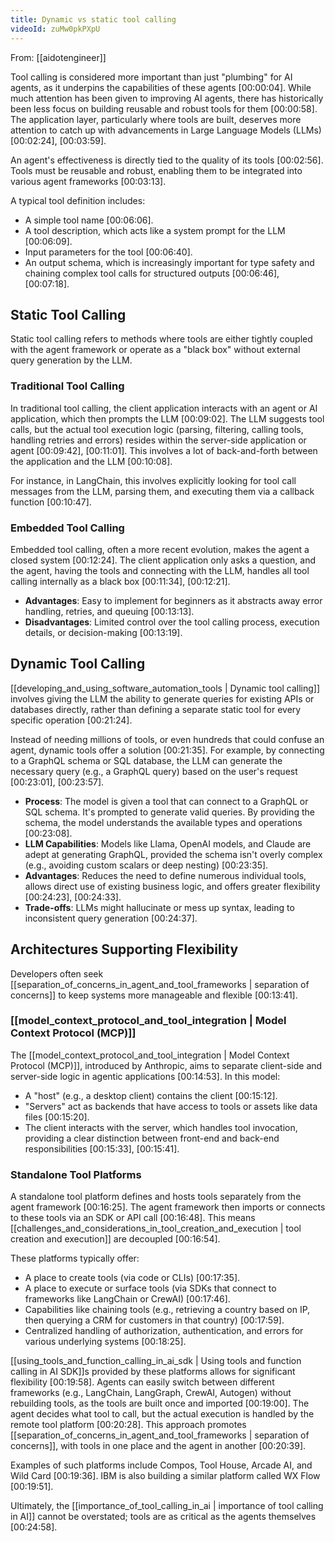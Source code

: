 ```yaml
---
title: Dynamic vs static tool calling
videoId: zuMw0pkPXpU
---
```


From: [[aidotengineer]] <br/> 

Tool calling is considered more important than just "plumbing" for AI agents, as it underpins the capabilities of these agents <a class="yt-timestamp" data-t="00:00:04">[00:00:04]</a>. While much attention has been given to improving AI agents, there has historically been less focus on building reusable and robust tools for them <a class="yt-timestamp" data-t="00:00:58">[00:00:58]</a>. The application layer, particularly where tools are built, deserves more attention to catch up with advancements in Large Language Models (LLMs) <a class="yt-timestamp" data-t="00:02:24">[00:02:24]</a>, <a class="yt-timestamp" data-t="00:03:59">[00:03:59]</a>.

An agent's effectiveness is directly tied to the quality of its tools <a class="yt-timestamp" data-t="00:02:56">[00:02:56]</a>. Tools must be reusable and robust, enabling them to be integrated into various agent frameworks <a class="yt-timestamp" data-t="00:03:13">[00:03:13]</a>.

A typical tool definition includes:
*   A simple tool name <a class="yt-timestamp" data-t="00:06:06">[00:06:06]</a>.
*   A tool description, which acts like a system prompt for the LLM <a class="yt-timestamp" data-t="00:06:09">[00:06:09]</a>.
*   Input parameters for the tool <a class="yt-timestamp" data-t="00:06:40">[00:06:40]</a>.
*   An output schema, which is increasingly important for type safety and chaining complex tool calls for structured outputs <a class="yt-timestamp" data-t="00:06:46">[00:06:46]</a>, <a class="yt-timestamp" data-t="00:07:18">[00:07:18]</a>.

## Static Tool Calling

Static tool calling refers to methods where tools are either tightly coupled with the agent framework or operate as a "black box" without external query generation by the LLM.

### Traditional Tool Calling

In traditional tool calling, the client application interacts with an agent or AI application, which then prompts the LLM <a class="yt-timestamp" data-t="00:09:02">[00:09:02]</a>. The LLM suggests tool calls, but the actual tool execution logic (parsing, filtering, calling tools, handling retries and errors) resides within the server-side application or agent <a class="yt-timestamp" data-t="00:09:42">[00:09:42]</a>, <a class="yt-timestamp" data-t="00:11:01">[00:11:01]</a>. This involves a lot of back-and-forth between the application and the LLM <a class="yt-timestamp" data-t="00:10:08">[00:10:08]</a>.

For instance, in LangChain, this involves explicitly looking for tool call messages from the LLM, parsing them, and executing them via a callback function <a class="yt-timestamp" data-t="00:10:47">[00:10:47]</a>.

### Embedded Tool Calling

Embedded tool calling, often a more recent evolution, makes the agent a closed system <a class="yt-timestamp" data-t="00:12:24">[00:12:24]</a>. The client application only asks a question, and the agent, having the tools and connecting with the LLM, handles all tool calling internally as a black box <a class="yt-timestamp" data-t="00:11:34">[00:11:34]</a>, <a class="yt-timestamp" data-t="00:12:21">[00:12:21]</a>.

*   **Advantages**: Easy to implement for beginners as it abstracts away error handling, retries, and queuing <a class="yt-timestamp" data-t="00:13:13">[00:13:13]</a>.
*   **Disadvantages**: Limited control over the tool calling process, execution details, or decision-making <a class="yt-timestamp" data-t="00:13:19">[00:13:19]</a>.

## Dynamic Tool Calling

[[developing_and_using_software_automation_tools | Dynamic tool calling]] involves giving the LLM the ability to generate queries for existing APIs or databases directly, rather than defining a separate static tool for every specific operation <a class="yt-timestamp" data-t="00:21:24">[00:21:24]</a>.

Instead of needing millions of tools, or even hundreds that could confuse an agent, dynamic tools offer a solution <a class="yt-timestamp" data-t="00:21:35">[00:21:35]</a>. For example, by connecting to a GraphQL schema or SQL database, the LLM can generate the necessary query (e.g., a GraphQL query) based on the user's request <a class="yt-timestamp" data-t="00:23:01">[00:23:01]</a>, <a class="yt-timestamp" data-t="00:23:57">[00:23:57]</a>.

*   **Process**: The model is given a tool that can connect to a GraphQL or SQL schema. It's prompted to generate valid queries. By providing the schema, the model understands the available types and operations <a class="yt-timestamp" data-t="00:23:08">[00:23:08]</a>.
*   **LLM Capabilities**: Models like Llama, OpenAI models, and Claude are adept at generating GraphQL, provided the schema isn't overly complex (e.g., avoiding custom scalars or deep nesting) <a class="yt-timestamp" data-t="00:23:35">[00:23:35]</a>.
*   **Advantages**: Reduces the need to define numerous individual tools, allows direct use of existing business logic, and offers greater flexibility <a class="yt-timestamp" data-t="00:24:23">[00:24:23]</a>, <a class="yt-timestamp" data-t="00:24:33">[00:24:33]</a>.
*   **Trade-offs**: LLMs might hallucinate or mess up syntax, leading to inconsistent query generation <a class="yt-timestamp" data-t="00:24:37">[00:24:37]</a>.

## Architectures Supporting Flexibility

Developers often seek [[separation_of_concerns_in_agent_and_tool_frameworks | separation of concerns]] to keep systems more manageable and flexible <a class="yt-timestamp" data-t="00:13:41">[00:13:41]</a>.

### [[model_context_protocol_and_tool_integration | Model Context Protocol (MCP)]]

The [[model_context_protocol_and_tool_integration | Model Context Protocol (MCP)]], introduced by Anthropic, aims to separate client-side and server-side logic in agentic applications <a class="yt-timestamp" data-t="00:14:53">[00:14:53]</a>. In this model:
*   A "host" (e.g., a desktop client) contains the client <a class="yt-timestamp" data-t="00:15:12">[00:15:12]</a>.
*   "Servers" act as backends that have access to tools or assets like data files <a class="yt-timestamp" data-t="00:15:20">[00:15:20]</a>.
*   The client interacts with the server, which handles tool invocation, providing a clear distinction between front-end and back-end responsibilities <a class="yt-timestamp" data-t="00:15:33">[00:15:33]</a>, <a class="yt-timestamp" data-t="00:15:41">[00:15:41]</a>.

### Standalone Tool Platforms

A standalone tool platform defines and hosts tools separately from the agent framework <a class="yt-timestamp" data-t="00:16:25">[00:16:25]</a>. The agent framework then imports or connects to these tools via an SDK or API call <a class="yt-timestamp" data-t="00:16:48">[00:16:48]</a>. This means [[challenges_and_considerations_in_tool_creation_and_execution | tool creation and execution]] are decoupled <a class="yt-timestamp" data-t="00:16:54">[00:16:54]</a>.

These platforms typically offer:
*   A place to create tools (via code or CLIs) <a class="yt-timestamp" data-t="00:17:35">[00:17:35]</a>.
*   A place to execute or surface tools (via SDKs that connect to frameworks like LangChain or CrewAI) <a class="yt-timestamp" data-t="00:17:46">[00:17:46]</a>.
*   Capabilities like chaining tools (e.g., retrieving a country based on IP, then querying a CRM for customers in that country) <a class="yt-timestamp" data-t="00:17:59">[00:17:59]</a>.
*   Centralized handling of authorization, authentication, and errors for various underlying systems <a class="yt-timestamp" data-t="00:18:25">[00:18:25]</a>.

[[using_tools_and_function_calling_in_ai_sdk | Using tools and function calling in AI SDK]]s provided by these platforms allows for significant flexibility <a class="yt-timestamp" data-t="00:19:58">[00:19:58]</a>. Agents can easily switch between different frameworks (e.g., LangChain, LangGraph, CrewAI, Autogen) without rebuilding tools, as the tools are built once and imported <a class="yt-timestamp" data-t="00:19:00">[00:19:00]</a>. The agent decides what tool to call, but the actual execution is handled by the remote tool platform <a class="yt-timestamp" data-t="00:20:28">[00:20:28]</a>. This approach promotes [[separation_of_concerns_in_agent_and_tool_frameworks | separation of concerns]], with tools in one place and the agent in another <a class="yt-timestamp" data-t="00:20:39">[00:20:39]</a>.

Examples of such platforms include Compos, Tool House, Arcade AI, and Wild Card <a class="yt-timestamp" data-t="00:19:36">[00:19:36]</a>. IBM is also building a similar platform called WX Flow <a class="yt-timestamp" data-t="00:19:51">[00:19:51]</a>.

Ultimately, the [[importance_of_tool_calling_in_ai | importance of tool calling in AI]] cannot be overstated; tools are as critical as the agents themselves <a class="yt-timestamp" data-t="00:24:58">[00:24:58]</a>.